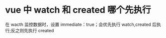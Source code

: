 # vue 中 watch 和 created 哪个先执行

在 wacth 监控数据时，设置 immediate：true；会优先执行 watch,created 后执行;反之则先执行 created
